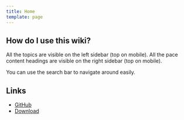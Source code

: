 ```yaml
---
title: Home
template: page
---
```


## How do I use this wiki?

All the topics are visible on the left sidebar (top on mobile). All the pace content headings are visible on the right sidebar (top on mobile).

You can use the search bar to navigate around easily.

## Links
-   [GitHub](https://github.com/BlaNKtext/YukinoCustom)
-   [Download](https://yukino.vercel.app#download)
